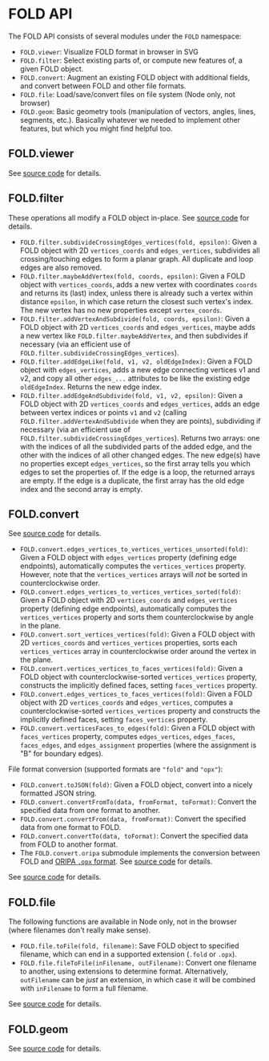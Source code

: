 # FOLD API

The FOLD API consists of several modules under the `FOLD` namespace:

* `FOLD.viewer`: Visualize FOLD format in browser in SVG
* `FOLD.filter`: Select existing parts of, or compute new features of,
  a given FOLD object.
* `FOLD.convert`: Augment an existing FOLD object with additional fields,
  and convert between FOLD and other file formats.
* `FOLD.file`: Load/save/convert files on file system (Node only, not browser)
* `FOLD.geom`: Basic geometry tools (manipulation of vectors, angles,
  lines, segments, etc.).  Basically whatever we needed to implement other
  features, but which you might find helpful too.

## FOLD.viewer

See [source code](https://github.com/edemaine/fold/blob/master/src/viewer.coffee)
for details.

## FOLD.filter

These operations all modify a FOLD object in-place.
See [source code](https://github.com/edemaine/fold/blob/master/src/filter.coffee)
for details.

* `FOLD.filter.subdivideCrossingEdges_vertices(fold, epsilon)`:
  Given a FOLD object with 2D `vertices_coords` and `edges_vertices`,
  subdivides all crossing/touching edges to form a planar graph.
  All duplicate and loop edges are also removed.
* `FOLD.filter.maybeAddVertex(fold, coords, epsilon)`:
  Given a FOLD object with `vertices_coords`, adds a new vertex with
  coordinates `coords` and returns its (last) index, unless there is already
  such a vertex within distance `epsilon`, in which case return the closest
  such vertex's index.  The new vertex has no new properties except
  `vertex_coords`.
* `FOLD.filter.addVertexAndSubdivide(fold, coords, epsilon)`:
  Given a FOLD object with 2D `vertices_coords` and `edges_vertices`,
  maybe adds a new vertex like `FOLD.filter.maybeAddVertex`, and then
  subdivides if necessary (via an efficient use of
  `FOLD.filter.subdivideCrossingEdges_vertices`).
* `FOLD.filter.addEdgeLike(fold, v1, v2, oldEdgeIndex)`:
  Given a FOLD object with `edges_vertices`, adds a new edge connecting
  vertices v1 and v2, and copy all other `edges_...` attributes to be like
  the existing edge `oldEdgeIndex`.  Returns the new edge index.
* `FOLD.filter.addEdgeAndSubdivide(fold, v1, v2, epsilon)`:
  Given a FOLD object with 2D `vertices_coords` and `edges_vertices`,
  adds an edge between vertex indices or points `v1` and `v2`
  (calling `FOLD.filter.addVertexAndSubdivide` when they are points),
  subdividing if necessary (via an efficient use of
  `FOLD.filter.subdivideCrossingEdges_vertices`).
  Returns two arrays: one with the indices of all the subdivided parts of the
  added edge, and the other with the indices of all other changed edges.
  The new edge(s) have no properties except `edges_vertices`, so the first
  array tells you which edges to set the properties of.
  If the edge is a loop, the returned arrays are empty.
  If the edge is a duplicate, the first array has the old edge index and the
  second array is empty.

## FOLD.convert

See [source code](https://github.com/edemaine/fold/blob/master/src/convert.coffee)
for details.

* `FOLD.convert.edges_vertices_to_vertices_vertices_unsorted(fold)`:
  Given a FOLD object with `edges_vertices` property (defining edge
  endpoints), automatically computes the `vertices_vertices` property.
  However, note that the `vertices_vertices` arrays will *not* be sorted
  in counterclockwise order.
* `FOLD.convert.edges_vertices_to_vertices_vertices_sorted(fold)`:
  Given a FOLD object with 2D `vertices_coords` and `edges_vertices` property
  (defining edge endpoints), automatically computes the `vertices_vertices`
  property and sorts them counterclockwise by angle in the plane.
* `FOLD.convert.sort_vertices_vertices(fold)`:
  Given a FOLD object with 2D `vertices_coords` and `vertices_vertices`
  properties, sorts each `vertices_vertices` array in counterclockwise
  order around the vertex in the plane.
* `FOLD.convert.vertices_vertices_to_faces_vertices(fold)`:
  Given a FOLD object with counterclockwise-sorted `vertices_vertices`
  property, constructs the implicitly defined faces, setting `faces_vertices`
  property.
* `FOLD.convert.edges_vertices_to_faces_vertices(fold)`:
  Given a FOLD object with 2D `vertices_coords` and `edges_vertices`,
  computes a counterclockwise-sorted `vertices_vertices` property and
  constructs the implicitly defined faces, setting `faces_vertices` property.
* `FOLD.convert.verticesFaces_to_edges(fold)`:
  Given a FOLD object with `faces_vertices` property, computes
  `edges_vertices`, `edges_faces`, `faces_edges`, and `edges_assignment`
  properties (where the assignment is "B" for boundary edges).

File format conversion (supported formats are `"fold"` and `"opx"`):

* `FOLD.convert.toJSON(fold)`:
  Given a FOLD object, convert into a nicely formatted JSON string.
* `FOLD.convert.convertFromTo(data, fromFormat, toFormat)`: Convert the
  specified data from one format to another.
* `FOLD.convert.convertFrom(data, fromFormat)`: Convert the specified data
  from one format to FOLD.
* `FOLD.convert.convertTo(data, toFormat)`: Convert the specified data
  from FOLD to another format.
* The `FOLD.convert.oripa` submodule implements the conversion between FOLD and
  [ORIPA `.opx` format](http://mitani.cs.tsukuba.ac.jp/oripa/).  See
  [source code](https://github.com/edemaine/fold/blob/master/src/oripa.coffee)
  for details.


See [source code](https://github.com/edemaine/fold/blob/master/src/convert.coffee)
for details.

## FOLD.file

The following functions are available in Node only, not in the browser
(where filenames don't really make sense).

* `FOLD.file.toFile(fold, filename)`: Save FOLD object to specified
  filename, which can end in a supported extension (`.fold` or `.opx`).
* `FOLD.file.fileToFile(inFilename, outFilename)`: Convert one filename
  to another, using extensions to determine format.
  Alternatively, `outFilename` can be *just* an extension, in which case
  it will be combined with `inFilename` to form a full filename.

See [source code](https://github.com/edemaine/fold/blob/master/src/file.coffee)
for details.

## FOLD.geom

See [source code](https://github.com/edemaine/fold/blob/master/src/geom.coffee)
for details.
